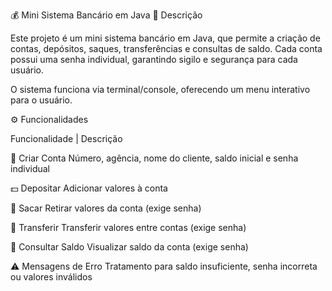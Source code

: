💰 Mini Sistema Bancário em Java
📖 Descrição

Este projeto é um mini sistema bancário em Java, que permite a criação de contas, depósitos, saques, transferências e consultas de saldo. Cada conta possui uma senha individual, garantindo sigilo e segurança para cada usuário.

O sistema funciona via terminal/console, oferecendo um menu interativo para o usuário.



⚙️ Funcionalidades

Funcionalidade	|  Descrição

📝 Criar Conta	Número, agência, nome do cliente, saldo inicial e senha individual

💵 Depositar	Adicionar valores à conta

🏦 Sacar	Retirar valores da conta (exige senha)

🔄 Transferir	Transferir valores entre contas (exige senha)

👀 Consultar Saldo	Visualizar saldo da conta (exige senha)

⚠️ Mensagens de Erro	Tratamento para saldo insuficiente, senha incorreta ou valores inválidos

